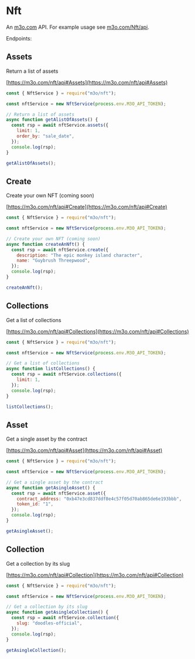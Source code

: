 # Nft

An [m3o.com](https://m3o.com) API. For example usage see [m3o.com/Nft/api](https://m3o.com/Nft/api).

Endpoints:

## Assets

Return a list of assets

[https://m3o.com/nft/api#Assets](https://m3o.com/nft/api#Assets)

```js
const { NftService } = require("m3o/nft");

const nftService = new NftService(process.env.M3O_API_TOKEN);

// Return a list of assets
async function getAlistOfAssets() {
  const rsp = await nftService.assets({
    limit: 1,
    order_by: "sale_date",
  });
  console.log(rsp);
}

getAlistOfAssets();
```

## Create

Create your own NFT (coming soon)

[https://m3o.com/nft/api#Create](https://m3o.com/nft/api#Create)

```js
const { NftService } = require("m3o/nft");

const nftService = new NftService(process.env.M3O_API_TOKEN);

// Create your own NFT (coming soon)
async function createAnNft() {
  const rsp = await nftService.create({
    description: "The epic monkey island character",
    name: "Guybrush Threepwood",
  });
  console.log(rsp);
}

createAnNft();
```

## Collections

Get a list of collections

[https://m3o.com/nft/api#Collections](https://m3o.com/nft/api#Collections)

```js
const { NftService } = require("m3o/nft");

const nftService = new NftService(process.env.M3O_API_TOKEN);

// Get a list of collections
async function listCollections() {
  const rsp = await nftService.collections({
    limit: 1,
  });
  console.log(rsp);
}

listCollections();
```

## Asset

Get a single asset by the contract

[https://m3o.com/nft/api#Asset](https://m3o.com/nft/api#Asset)

```js
const { NftService } = require("m3o/nft");

const nftService = new NftService(process.env.M3O_API_TOKEN);

// Get a single asset by the contract
async function getAsingleAsset() {
  const rsp = await nftService.asset({
    contract_address: "0xb47e3cd837ddf8e4c57f05d70ab865de6e193bbb",
    token_id: "1",
  });
  console.log(rsp);
}

getAsingleAsset();
```

## Collection

Get a collection by its slug

[https://m3o.com/nft/api#Collection](https://m3o.com/nft/api#Collection)

```js
const { NftService } = require("m3o/nft");

const nftService = new NftService(process.env.M3O_API_TOKEN);

// Get a collection by its slug
async function getAsingleCollection() {
  const rsp = await nftService.collection({
    slug: "doodles-official",
  });
  console.log(rsp);
}

getAsingleCollection();
```
